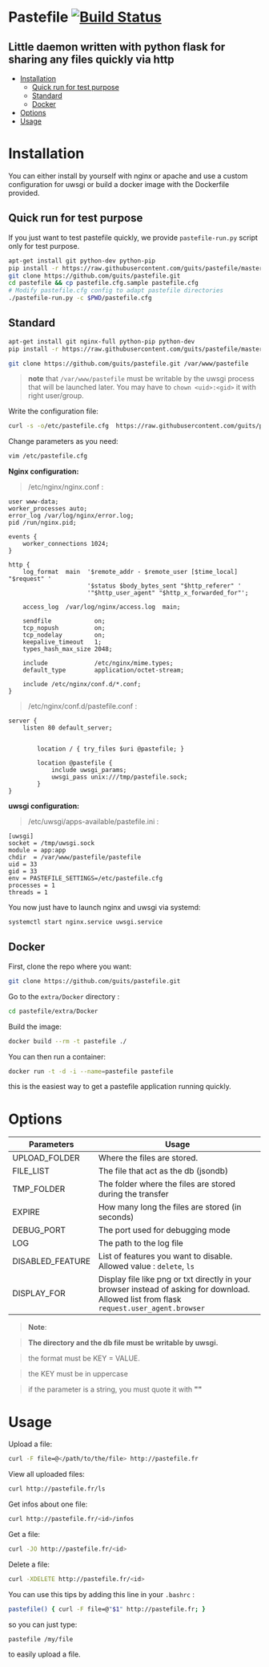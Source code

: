 Pastefile           [![Build Status](https://travis-ci.org/guits/pastefile.svg?branch=master)](https://travis-ci.org/guits/pastefile)
=========

Little daemon written with python flask for sharing any files quickly via http
------------------------------------------------------------------------------

- [Installation](#Installation)
  - [Quick run for test purpose](#Quick-run-for-test-purpose)
  - [Standard](#Standard)
  - [Docker](#Docker)
- [Options](#Options)
- [Usage](#Usage)


# Installation
You can either install by yourself with nginx or apache and use a custom configuration for uwsgi or build a docker image with the Dockerfile provided.


## Quick run for test purpose

If you just want to test pastefile quickly, we provide `pastefile-run.py` script only for test purpose.

```bash
apt-get install git python-dev python-pip
pip install -r https://raw.githubusercontent.com/guits/pastefile/master/requirements.txt
git clone https://github.com/guits/pastefile.git
cd pastefile && cp pastefile.cfg.sample pastefile.cfg
# Modify pastefile.cfg config to adapt pastefile directories
./pastefile-run.py -c $PWD/pastefile.cfg
```

## Standard
```bash
apt-get install git nginx-full python-pip python-dev
pip install -r https://raw.githubusercontent.com/guits/pastefile/master/requirements.txt
```

```bash
git clone https://github.com/guits/pastefile.git /var/www/pastefile
```

> **note** that ```/var/www/pastefile``` must be writable by the uwsgi process that will be launched later. You may have to ```chown <uid>:<gid>``` it with right user/group.

Write the configuration file:

```bash
curl -s -o/etc/pastefile.cfg  https://raw.githubusercontent.com/guits/pastefile/master/pastefile.cfg.sample
```

Change parameters as you need:

```bash
vim /etc/pastefile.cfg
```
**Nginx configuration:**

> /etc/nginx/nginx.conf :

```
user www-data;
worker_processes auto;
error_log /var/log/nginx/error.log;
pid /run/nginx.pid;
  
events {
    worker_connections 1024;
}
  
http {
    log_format  main  '$remote_addr - $remote_user [$time_local] "$request" '
                      '$status $body_bytes_sent "$http_referer" '
                      '"$http_user_agent" "$http_x_forwarded_for"';
  
    access_log  /var/log/nginx/access.log  main;
  
    sendfile            on;
    tcp_nopush          on;
    tcp_nodelay         on;
    keepalive_timeout   1;
    types_hash_max_size 2048;
  
    include             /etc/nginx/mime.types;
    default_type        application/octet-stream;
  
    include /etc/nginx/conf.d/*.conf;
}
```


> /etc/nginx/conf.d/pastefile.conf :
  
```
server {
    listen 80 default_server;


        location / { try_files $uri @pastefile; }

        location @pastefile {
            include uwsgi_params;
            uwsgi_pass unix:///tmp/pastefile.sock;
        }
}
```

**uwsgi configuration:**

> /etc/uwsgi/apps-available/pastefile.ini :

```
[uwsgi]
socket = /tmp/uwsgi.sock
module = app:app
chdir  = /var/www/pastefile/pastefile
uid = 33
gid = 33
env = PASTEFILE_SETTINGS=/etc/pastefile.cfg
processes = 1
threads = 1
```

You now just have to launch nginx and uwsgi via systemd:

```bash
systemctl start nginx.service uwsgi.service
```


## Docker

First, clone the repo where you want:
```bash
git clone https://github.com/guits/pastefile.git
```
Go to the `extra/Docker` directory :
```bash
cd pastefile/extra/Docker
```
Build the image:
```bash
docker build --rm -t pastefile ./
```
You can then run a container:
```bash
docker run -t -d -i --name=pastefile pastefile
```
this is the easiest way to get a pastefile application running quickly.


# Options

|Parameters       | Usage                                                                                                                                      |
|-----------------|--------------------------------------------------------------------------------------------------------------------------------------------|
|UPLOAD_FOLDER    | Where the files are stored.                                                                                                                |
|FILE_LIST        | The file that act as the db (jsondb)                                                                                                       |
|TMP_FOLDER       | The folder where the files are stored during the transfer                                                                                  |
|EXPIRE           | How many long the files are stored (in seconds)                                                                                            |
|DEBUG_PORT       | The port used for debugging mode                                                                                                           |
|LOG              | The path to the log file                                                                                                                   |
|DISABLED_FEATURE | List of features you want to disable. Allowed value : `delete`, `ls`                                                                       |
|DISPLAY_FOR      | Display file like png or txt directly in your browser instead of asking for download. Allowed list from flask `request.user_agent.browser` |

> **Note**:

> **The directory and the db file must be writable by uwsgi.**

> the format must be KEY = VALUE.

> the KEY must be in uppercase

> if the parameter is a string, you must quote it with **""**


# Usage
Upload a file:
```bash
curl -F file=@</path/to/the/file> http://pastefile.fr
```

View all uploaded files:
```bash
curl http://pastefile.fr/ls
```

Get infos about one file:
```bash
curl http://pastefile.fr/<id>/infos
```

Get a file:
```bash
curl -JO http://pastefile.fr/<id>
```

Delete a file:
```bash
curl -XDELETE http://pastefile.fr/<id>
```

You can use this tips by adding this line in your ```.bashrc``` :
```bash
pastefile() { curl -F file=@"$1" http://pastefile.fr; }
```
so you can just type:
```bash
pastefile /my/file
```
to easily upload a file.
